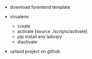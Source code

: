 - download forentend template
- virualenv
    - create
    - activate [source ./scripts/activate]
    - pip install any laibrary
    - diactivate

- uplaod project on github